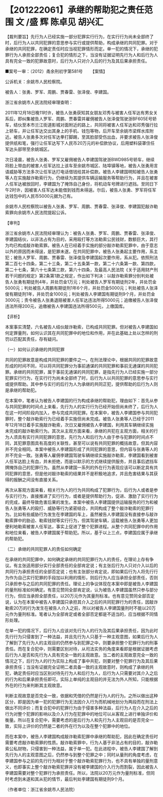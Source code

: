 # 【201222061】承继的帮助犯之责任范围 文 /盛 辉 陈卓见 胡兴汇

【裁判要旨】先行为人已经实施一部分犯罪实行行为，在实行行为尚未全部终了时，后行为人以共同犯罪的意思参与实行或提供帮助，构成承继的共同犯罪。对于承继的共同犯罪，在确定责任时应当视犯罪情形而定。单一犯的情况下，承继的犯罪行为人承担全部责任；复合犯的情形之下，当没有证据证明先行为人和后行为人具有完全一致的犯罪故意时，后行为人只对介入后的行为及其后果承担责任。

■案号一审：（2012）甬余刑初字第581号 　　【案情】

公诉机关：余姚市人民检察院。

被告人：张勇、罗军、周鹏、贾春雷、张泽俊、李建国。

浙江省余姚市人民法院经审理查明：

2011年12月18日晚11时许，被告人张勇获知其女朋友邓秀与被害人任军达有男女关系后，即纠集被告人罗军、周鹏、贾春雷并雇佣被告人张泽俊驾驶浙BF605E号轿车，结伙至本市兰江街道影城对面附近的路上，共同将被害人任军达和邓秀强行拉上轿车，并让任军达交出其身上的手机、钱包等物，后开车至余姚市梁辉水库附近。被告人张勇多次对任军达拳打脚踢，至其脸部受伤出血，并要求被告人张泽俊提供纸和笔，强行让任军达写下人民币20万元的补偿款协议，后用塑料袋罩住任军达头部带至余姚城区。

次日凌晨，被告人张勇、罗军又雇佣被告人李建国驾驶浙BWD985号轿车，继续将脸上带血的被害人任军达拉上该车至余姚市城区、陆埠镇等地，被告人张勇用言语威胁等方法多次让任军达打电话借钱给其补偿款。被告人李建国明知被告人张勇等人在实施敲诈勒索行为，仍继续为其提供车辆运输服务等帮助行为，并且在被害人任军达被放回时，李建国为了掩饰自己身份，将机动车号牌进行遮挡。至同日下午2时许，因被害人任军达未能借到钱而未得逞。尔后，被告人张勇、罗军将任军达钱包中的人民币5000元据为己有。

余姚市人民检察院以被告人张勇、罗军、周鹏、贾春雷、张泽俊、李建国犯敲诈勒索罪向余姚市人民法院提起公诉。

【审判】

浙江省余姚市人民法院经审理认为：被告人张勇、罗军、周鹏、贾春雷、张泽俊、李建国结伙，以非法占有为目的，采用殴打等方法勒索公民钱财，数额巨大，其行为均已构成敲诈勒索罪。被告人在已经着手实施的部分敲诈勒索犯罪中，由于意志以外的原因而未得逞，是犯罪未遂。在共同犯罪中，被告人张勇起主要作用，系主犯；被告人罗军、周鹏、贾春雷、张泽俊及李建国起次要作用，系从犯。依照刑法第二百七十四条，第二十三条，第二十五条第一款，第二十六条第一款、第四款，第二十七条，第六十七条第三款，第六十四条，及最高人民法院《关于适用财产刑若干问题的规定》第2条第1款之规定，作出如下判决：以敲诈勒索罪分别判处被告人张勇有期徒刑4年，并处罚金1万元；判处被告人罗军有期徒刑2年，并处罚金5000元；判处被告人周鹏有期徒刑1年6个月，并处罚金5000元；判处被告人张泽俊有期徒刑1年，并处罚金1000元；判处被告人李建国有期徒刑9个月，并处罚金3000元；责令被告人张勇退赔被害人任军达违法所得5000元；追缴被告人张泽俊违法所得200元，追缴被告人李建国违法所得500元，上缴国库。

【评析】

本案事实清楚，六名被告人结伙敲诈勒索，已构成共同犯罪。但对被告人李建国如何定罪量刑，如何认识其在共同犯罪中的地位和作用，并在此基础上处以怎样的刑罚以匹配其责任，存有疑问。

（一）如何认识承继的共同犯罪

共同的犯罪故意是构成共同犯罪的要件之一。在刑法理论中，根据共同的犯罪故意形成的时间不同，可以将共同犯罪分为事前通谋的共同犯罪和事前无通谋的共同犯罪。承继的共同犯罪，属于事前无通谋的共同犯罪，是指先行为人已经实施一部分犯罪实行行为，在实行行为尚未全部终了时，后行为人以共同犯罪的意思参与实行或提供帮助。其中参与实行的后行为人为承继的共同正犯，提供帮助的后行为人则是承继的帮助犯。

在本案中，笔者认为被告人李建国的行为构成承继的帮助犯，理由如下：首先从参与共同犯罪的时间点上来看，先行为人的实行行为已经开始但尚未终了，后行为人在这一时间阶段内加入，参与完成共同犯罪。在本案中，被告人李建国参与共同犯罪时，整个敲诈勒索行为已经着手实施但尚未完成。被告人张勇等人已经于2011年12月18日着手实施敲诈勒索，次日又雇佣被告人李建国，利用其车辆继续实施未完成的敲诈勒索行为。其次从主观方面来看，承继的共犯在主观方面，相关的行为人须具有实行共同犯罪的意思，先行为人和后行为人由于参与犯罪的时间点不同，其犯罪意图具有高度的关联性，甚至可以说有共同犯罪的概括故意，但其内容并不完全相同。本案中被告人李建国形成了共同犯罪的意思，但内容与张勇等人的并不完全一致。张勇等人雇佣李建国驾驶车辆继续实施敲诈勒索，李建国看到被害人任军达脸上有血，并未拒绝，而是以默示的方式继续提供服务，并且事后遮挡车牌掩饰自己的犯罪行为。虽然从李建国一系列的外在行为表现应该可以断定具有共同犯罪的意思，但是他对敲诈勒索的结果并不是积极地追求，并且危害结果与其获得的报酬之间没有直接关系。

再次从客观方面来看，相关行为人的行为共同构成了犯罪行为，后行为人或者是参与实行行为，直接推进了实行行为，或者是提供帮助行为，促进、激励了实行行为的完成，最终导致危害后果的发生。本案中被告人李建国提供运输服务的行为和被告人张勇等人的殴打、威胁等行为紧密结合，共同构成了整个敲诈勒索的犯罪行为。比如有些威胁行为发生在李建国的车上，虽然被告人李建国没有直接参与敲诈勒索罪中的胁迫、勒索钱财等实行行为，但其驾驶车辆，运载被告人张勇等人更加便利地勒索被害人任军达，事实上促进了整个犯罪进程。从整个共同犯罪中的作用和地位来看，被告人李建国属于帮助犯。所以，基于以上三点，李建国应属于承继的帮助犯。

（二）承继的共同犯罪人的责任如何确定

在承继的共同犯罪中，如何确定承继的共同犯罪行为人的责任，在理论上存有争议。有主张适用部分实行全部责任的全部肯定说；有主张后行为人只对介入以后的共同行为承担责任的全部否定说；也有主张部分肯定说，即如果后行为人将先行行为作为自己实行犯罪的手段加以利用的情形，则后行为人应当承担全部责任，否则只承担参与之后的共同犯罪的责任。理论上的争议体现在本案中即是被告人李建国的量刑标准如何确定。有意见赞同全部肯定说，认为被告人李建国虽然只参与部分行为，但应当承担全部责任，以20万元作为其量刑标准。也有意见赞同全部否定说，认为在本案中被告人李建国只承担其介入之后的共同犯罪行为的责任，因敲诈勒索20万的行为发生在被告人介入之前，所以对被告人李建国量刑时不能以20万元作为量刑标准。笔者认为全部肯定或者全部否定都是不适当的，应当根据不同情形处理。

在单一犯的情况下，后行为人应该对先行为人的行为及其后果承担责任，因为此时先行行为只侵害到了一种法益，并且先行为人只基于一种主观意图，如果后行为人了解到了先行为人的主观目的仍然参与到犯罪之中，则要承担整个犯罪行为的刑事责任。而在复合犯中，则需要区别对待，从司法实务的角度来看即是根据证据考虑后行为人是否和先行为人具有完全一致的主观故意。当二者的主观故意完全一致的情况之下，后行为人的行为实际上构成了事中共犯，则要对整个犯罪行为及其后果承担责任；当没有证据完全证明二者具备一致的主观故意时，则构成了承继的共犯，确定责任时应当区别对待先行为人和后行为人，后行为人只需要对其介入之后的行为和后果承担责任即可。实际上单纯的主观目的并无法为外人所知，只能根据外在的行为来判断其主观故意。

判断主观故意是否完全一致，依据和凭借的仍然是行为人的行为。之所以做出这种区分，即是因为单一犯的犯罪行为无法因介入行为而机械地划分为两段而在刑法上做出不同评价；而复合犯中的犯罪行为由于侵害多种法益，后行为人在介入之后的行为对整个犯罪的影响以及介入行为在犯罪中的地位可以从客观上进行单独评价和衡量。所以在复合犯中，需要考虑的是后行为人和先行为人主观目的是否完全一致，实际上评价的仍然是二者的外在行为以及在整个犯罪中的地位。

而在本案中，被告人李建国构成敲诈勒索犯罪中承继的帮助犯，因此在确定责任时需要考虑敲诈勒索罪的性质。敲诈勒索罪中，行为人基于非法占有的目的，敲诈勒索公私财物，只侵害到一种法益，属于单一犯。在此进程中，被告人李建国了解到先行为人的主观意图之后，仍然参与到整个犯罪之中；同时从量刑的角度考虑，在李建国参与之前的先行行为相对于整个敲诈勒索犯罪行为，也不具有单独的量刑意义，也即事实上整个敲诈勒索犯罪并没有被李建国的介入行为而割裂，因此被告人李建国需要对整个犯罪行为承担责任。所以，法院以20万元作为量刑标准，但同时考虑到未遂和其从犯的情节，最后判处李建国有期徒刑9个月。

（作者单位：浙江省余姚市人民法院）